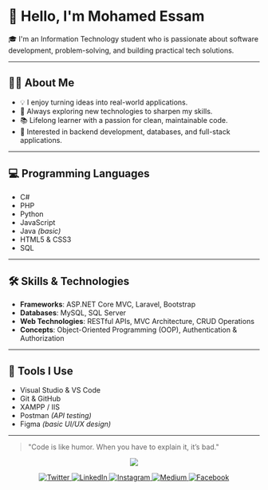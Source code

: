 

# 🦾 Hello, I'm Mohamed Essam 

🎓 I'm an Information Technology student who is passionate about software development, problem-solving, and building practical tech solutions.

---

## 🧑‍💻 About Me
- 💡 I enjoy turning ideas into real-world applications.
- 🚀 Always exploring new technologies to sharpen my skills.
- 📚 Lifelong learner with a passion for clean, maintainable code.
- 🧠 Interested in backend development, databases, and full-stack applications.

---

## 💻 Programming Languages
- C#
- PHP
- Python
- JavaScript
- Java *(basic)*
- HTML5 & CSS3
- SQL

---

## 🛠️ Skills & Technologies
- **Frameworks**: ASP.NET Core MVC, Laravel, Bootstrap  
- **Databases**: MySQL, SQL Server  
- **Web Technologies**: RESTful APIs, MVC Architecture, CRUD Operations  
- **Concepts**: Object-Oriented Programming (OOP), Authentication & Authorization

---

## 🧰 Tools I Use
- Visual Studio & VS Code  
- Git & GitHub  
- XAMPP / IIS  
- Postman *(API testing)*  
- Figma *(basic UI/UX design)*

---


> "Code is like humor. When you have to explain it, it’s bad."



<p align="center">
  <img src="https://github.com/demartini/demartini/blob/master/code.gif">
</p>

<p align="center">
  <a href="https://twitter.com/iolardemartini" target="_blank">
    <img src="https://img.shields.io/badge/twitter-%231DA1F2.svg?&style=for-the-badge&logo=twitter&logoColor=white&color=071A2C" alt="Twitter"/>
  </a>
  <a href="https://www.linkedin.com/in/iolardemartini" target="_blank">
    <img src="https://img.shields.io/badge/linkedin-%230077B5.svg?&style=for-the-badge&logo=linkedin&logoColor=white&color=071A2C" alt="LinkedIn"/>
  </a>
  <a href="https://instagram.com/iolarjr" target="_blank">
    <img src="https://img.shields.io/badge/instagram-%23E4405F.svg?&style=for-the-badge&logo=instagram&logoColor=white&color=071A2C" alt="Instagram"/>
  </a>
  <a href="https://medium.com/@Demartini" target="_blank">
    <img src="https://img.shields.io/badge/medium-%2312100E.svg?&style=for-the-badge&logo=medium&logoColor=white&color=071A2C" alt="Medium"/>
  </a>
  <a href="https://www.facebook.com/iolardemartini" target="_blank">
    <img src="https://img.shields.io/badge/facebook-%231877F2.svg?&style=for-the-badge&logo=facebook&logoColor=white&color=071A2C" alt="Facebook"/>
  </a>
</p>
